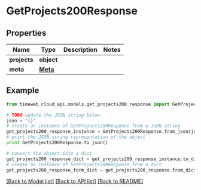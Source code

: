 # GetProjects200Response


## Properties
Name | Type | Description | Notes
------------ | ------------- | ------------- | -------------
**projects** | **object** |  | 
**meta** | [**Meta**](Meta.md) |  | 

## Example

```python
from timeweb_cloud_api.models.get_projects200_response import GetProjects200Response

# TODO update the JSON string below
json = "{}"
# create an instance of GetProjects200Response from a JSON string
get_projects200_response_instance = GetProjects200Response.from_json(json)
# print the JSON string representation of the object
print GetProjects200Response.to_json()

# convert the object into a dict
get_projects200_response_dict = get_projects200_response_instance.to_dict()
# create an instance of GetProjects200Response from a dict
get_projects200_response_form_dict = get_projects200_response.from_dict(get_projects200_response_dict)
```
[[Back to Model list]](../README.md#documentation-for-models) [[Back to API list]](../README.md#documentation-for-api-endpoints) [[Back to README]](../README.md)


